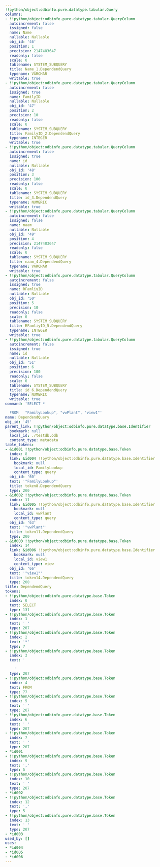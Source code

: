 ```yaml
---
!!python/object:odbinfo.pure.datatype.tabular.Query
columns:
- !!python/object:odbinfo.pure.datatype.tabular.QueryColumn
  autoincrement: false
  issigned: false
  name: Name
  nullable: Nullable
  obj_id: '46'
  position: 1
  precision: 2147483647
  readonly: false
  scale: 0
  tablename: SYSTEM_SUBQUERY
  title: Name_1.DependendQuery
  typename: VARCHAR
  writable: true
- !!python/object:odbinfo.pure.datatype.tabular.QueryColumn
  autoincrement: false
  issigned: true
  name: FamilyID
  nullable: Nullable
  obj_id: '47'
  position: 2
  precision: 10
  readonly: false
  scale: 0
  tablename: SYSTEM_SUBQUERY
  title: FamilyID_2.DependendQuery
  typename: INTEGER
  writable: true
- !!python/object:odbinfo.pure.datatype.tabular.QueryColumn
  autoincrement: false
  issigned: true
  name: id
  nullable: Nullable
  obj_id: '48'
  position: 3
  precision: 100
  readonly: false
  scale: 0
  tablename: SYSTEM_SUBQUERY
  title: id_3.DependendQuery
  typename: NUMERIC
  writable: true
- !!python/object:odbinfo.pure.datatype.tabular.QueryColumn
  autoincrement: false
  issigned: false
  name: naam
  nullable: Nullable
  obj_id: '49'
  position: 4
  precision: 2147483647
  readonly: false
  scale: 0
  tablename: SYSTEM_SUBQUERY
  title: naam_4.DependendQuery
  typename: VARCHAR
  writable: true
- !!python/object:odbinfo.pure.datatype.tabular.QueryColumn
  autoincrement: false
  issigned: true
  name: RFamliyID
  nullable: Nullable
  obj_id: '50'
  position: 5
  precision: 10
  readonly: false
  scale: 0
  tablename: SYSTEM_SUBQUERY
  title: RFamliyID_5.DependendQuery
  typename: INTEGER
  writable: true
- !!python/object:odbinfo.pure.datatype.tabular.QueryColumn
  autoincrement: false
  issigned: true
  name: id
  nullable: Nullable
  obj_id: '51'
  position: 6
  precision: 100
  readonly: false
  scale: 0
  tablename: SYSTEM_SUBQUERY
  title: id_6.DependendQuery
  typename: NUMERIC
  writable: true
command: 'SELECT *

  FROM   "FamilyLookup", "vwPlant", "view1"'
name: DependendQuery
obj_id: '45'
parent_link: !!python/object:odbinfo.pure.datatype.base.Identifier
  bookmark: null
  local_id: ./testdb.odb
  content_type: metadata
table_tokens:
- &id001 !!python/object:odbinfo.pure.datatype.base.Token
  index: 8
  link: &id004 !!python/object:odbinfo.pure.datatype.base.Identifier
    bookmark: null
    local_id: FamilyLookup
    content_type: query
  obj_id: '60'
  text: '"FamilyLookup"'
  title: token8.DependendQuery
  type: 200
- &id002 !!python/object:odbinfo.pure.datatype.base.Token
  index: 11
  link: &id005 !!python/object:odbinfo.pure.datatype.base.Identifier
    bookmark: null
    local_id: vwPlant
    content_type: query
  obj_id: '63'
  text: '"vwPlant"'
  title: token11.DependendQuery
  type: 200
- &id003 !!python/object:odbinfo.pure.datatype.base.Token
  index: 14
  link: &id006 !!python/object:odbinfo.pure.datatype.base.Identifier
    bookmark: null
    local_id: view1
    content_type: view
  obj_id: '66'
  text: '"view1"'
  title: token14.DependendQuery
  type: 200
title: DependendQuery
tokens:
- !!python/object:odbinfo.pure.datatype.base.Token
  index: 0
  text: SELECT
  type: 131
- !!python/object:odbinfo.pure.datatype.base.Token
  index: 1
  text: ' '
  type: 207
- !!python/object:odbinfo.pure.datatype.base.Token
  index: 2
  text: '*'
  type: 7
- !!python/object:odbinfo.pure.datatype.base.Token
  index: 3
  text: '

    '
  type: 207
- !!python/object:odbinfo.pure.datatype.base.Token
  index: 4
  text: FROM
  type: 77
- !!python/object:odbinfo.pure.datatype.base.Token
  index: 5
  text: ' '
  type: 207
- !!python/object:odbinfo.pure.datatype.base.Token
  index: 6
  text: ' '
  type: 207
- !!python/object:odbinfo.pure.datatype.base.Token
  index: 7
  text: ' '
  type: 207
- *id001
- !!python/object:odbinfo.pure.datatype.base.Token
  index: 9
  text: ','
  type: 5
- !!python/object:odbinfo.pure.datatype.base.Token
  index: 10
  text: ' '
  type: 207
- *id002
- !!python/object:odbinfo.pure.datatype.base.Token
  index: 12
  text: ','
  type: 5
- !!python/object:odbinfo.pure.datatype.base.Token
  index: 13
  text: ' '
  type: 207
- *id003
used_by: []
uses:
- *id004
- *id005
- *id006
---
```

